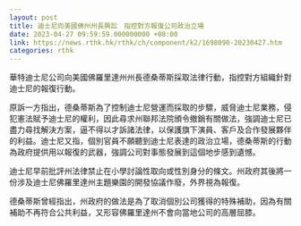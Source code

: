 ```yaml
---
layout: post
title: 迪士尼向美國佛州州長興訟　指控對方報復公司政治立場
date: 2023-04-27 09:59:59.000000000 +08:00
link: https://news.rthk.hk/rthk/ch/component/k2/1698090-20230427.htm
categories: rthk
---
```


華特迪士尼公司向美國佛羅里達州州長德桑蒂斯採取法律行動，指控對方組織針對迪士尼的報復行動。

原訴一方指出，德桑蒂斯為了控制迪士尼營運而採取的步驟，威脅迪士尼業務，侵犯憲法賦予迪士尼的權利，因此尋求州聯邦法院頒令撤銷有關做法，強調迪士尼已盡力尋找解決方案，逼不得以才訴諸法律，以保護旗下演員、客戶及合作發展夥伴的利益。迪士尼又指，個別官員不願聽到迪士尼表達的政治立場，德桑蒂斯的行動為政府提供用以報復的武器，強調公司對事態發展到這個地步感到遺憾。

迪士尼早前批評州法律禁止在小學討論性取向或性別身分的條文。州政府其後將一份涉及迪士尼佛羅里達州主題樂園的開發協議作廢，外界視為報復。

德桑蒂斯曾經指出，州政府的做法是為了取消個別公司獲得的特殊補助，因為有關補助不再符合公共利益，又形容佛羅里達州不會向當地公司的高層屈膝。
